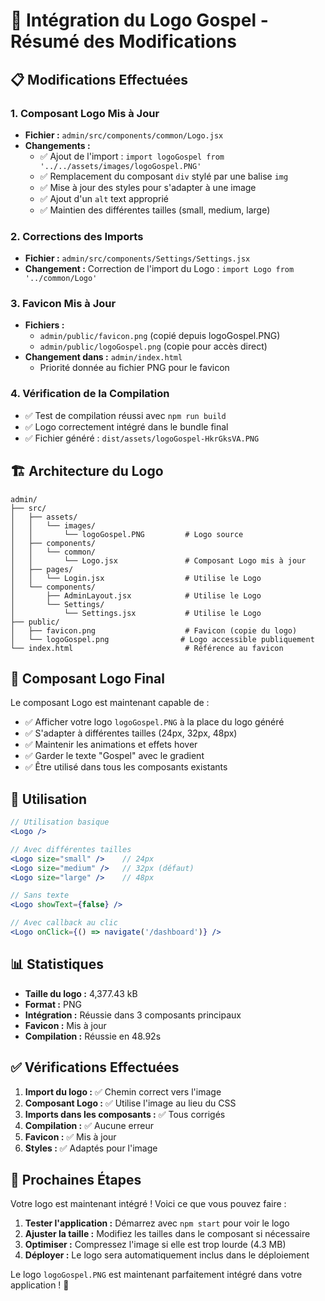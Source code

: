 # 🎨 Intégration du Logo Gospel - Résumé des Modifications

## 📋 Modifications Effectuées

### 1. **Composant Logo Mis à Jour**
- **Fichier :** `admin/src/components/common/Logo.jsx`
- **Changements :**
  - ✅ Ajout de l'import : `import logoGospel from '../../assets/images/logoGospel.PNG'`
  - ✅ Remplacement du composant `div` stylé par une balise `img`
  - ✅ Mise à jour des styles pour s'adapter à une image
  - ✅ Ajout d'un `alt` text approprié
  - ✅ Maintien des différentes tailles (small, medium, large)

### 2. **Corrections des Imports**
- **Fichier :** `admin/src/components/Settings/Settings.jsx`
- **Changement :** Correction de l'import du Logo : `import Logo from '../common/Logo'`

### 3. **Favicon Mis à Jour**
- **Fichiers :**
  - `admin/public/favicon.png` (copié depuis logoGospel.PNG)
  - `admin/public/logoGospel.png` (copie pour accès direct)
- **Changement dans :** `admin/index.html`
  - Priorité donnée au fichier PNG pour le favicon

### 4. **Vérification de la Compilation**
- ✅ Test de compilation réussi avec `npm run build`
- ✅ Logo correctement intégré dans le bundle final
- ✅ Fichier généré : `dist/assets/logoGospel-HkrGksVA.PNG`

## 🏗️ Architecture du Logo

```
admin/
├── src/
│   ├── assets/
│   │   └── images/
│   │       └── logoGospel.PNG         # Logo source
│   ├── components/
│   │   └── common/
│   │       └── Logo.jsx               # Composant Logo mis à jour
│   ├── pages/
│   │   └── Login.jsx                  # Utilise le Logo
│   └── components/
│       ├── AdminLayout.jsx            # Utilise le Logo
│       └── Settings/
│           └── Settings.jsx           # Utilise le Logo
├── public/
│   ├── favicon.png                    # Favicon (copie du logo)
│   └── logoGospel.png                # Logo accessible publiquement
└── index.html                         # Référence au favicon
```

## 🎯 Composant Logo Final

Le composant Logo est maintenant capable de :
- ✅ Afficher votre logo `logoGospel.PNG` à la place du logo généré
- ✅ S'adapter à différentes tailles (24px, 32px, 48px)
- ✅ Maintenir les animations et effets hover
- ✅ Garder le texte "Gospel" avec le gradient
- ✅ Être utilisé dans tous les composants existants

## 🔧 Utilisation

```jsx
// Utilisation basique
<Logo />

// Avec différentes tailles
<Logo size="small" />    // 24px
<Logo size="medium" />   // 32px (défaut)
<Logo size="large" />    // 48px

// Sans texte
<Logo showText={false} />

// Avec callback au clic
<Logo onClick={() => navigate('/dashboard')} />
```

## 📊 Statistiques

- **Taille du logo :** 4,377.43 kB
- **Format :** PNG
- **Intégration :** Réussie dans 3 composants principaux
- **Favicon :** Mis à jour
- **Compilation :** Réussie en 48.92s

## ✅ Vérifications Effectuées

1. **Import du logo :** ✅ Chemin correct vers l'image
2. **Composant Logo :** ✅ Utilise l'image au lieu du CSS
3. **Imports dans les composants :** ✅ Tous corrigés
4. **Compilation :** ✅ Aucune erreur
5. **Favicon :** ✅ Mis à jour
6. **Styles :** ✅ Adaptés pour l'image

## 🚀 Prochaines Étapes

Votre logo est maintenant intégré ! Voici ce que vous pouvez faire :

1. **Tester l'application :** Démarrez avec `npm start` pour voir le logo
2. **Ajuster la taille :** Modifiez les tailles dans le composant si nécessaire
3. **Optimiser :** Compressez l'image si elle est trop lourde (4.3 MB)
4. **Déployer :** Le logo sera automatiquement inclus dans le déploiement

Le logo `logoGospel.PNG` est maintenant parfaitement intégré dans votre application ! 🎉
